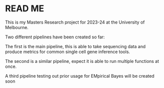 # READ ME

This is my Masters Research project for 2023-24 at the University of Melbourne.

Two different pipelines have been created so far:

The first is the main pipeline, this is able to take sequencing data and produce metrics for common single cell gene inference tools.

The second is a similar pipeline, expect it is able to run multiple functions at once. 

A third pipeline testing out prior usage for EMpirical Bayes will be created soon